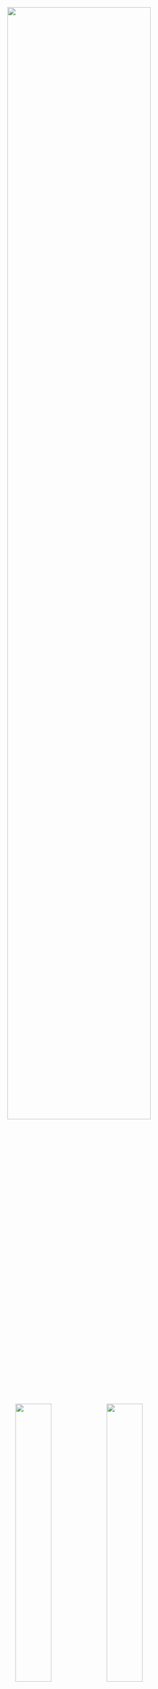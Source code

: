 <p align="center">
	<img src="https://github.com/xmotion-project/xMotion/blob/main/marks/karaloop_logo_combined.jpg" width="80%" />	
</p>

<p align="center">
	<img src="https://github.com/xmotion-project/xMotion/blob/main/src/ShortDemo_Android.gif" width="40%" /> 
	<img src="https://github.com/xmotion-project/xMotion/blob/main/src/ShortDemo_iMacWhatsapp.gif" width="40%" />
	<img src="https://github.com/xmotion-project/xMotion/blob/main/src/ShortDemo_Gaming.gif" width="40%" />
	<img src="https://github.com/xmotion-project/xMotion/blob/main/src/ShortDemo_iPhone.gif" width="40%" />
</p>

Can you imagine yourself interacting with phones, tablets, computers and other devices without hands? 

The **karaloop** project is an initiative to advance the development of accessible and inclusive wearable hands-free interfaces, so in the future, anyone will be able to interact with any device, from anywhere, *without hands*, simply by performing movements of the face :relaxed:

The primary goal is to enable ubiquitous human-device interaction to all, regardles of physical abilities and environmental constrains.     

## Contents

This repository contains a collection of wearable prototypes which measure voluntary movements of the face and translate them 
into mouse or keyboard commands sent via Bluetooth Low Energy (BLE) to any PC, iOS or Android device.

* [karaloop P1.0](https://github.com/xmotion-project/xMotion/wiki/karaloop-P1.0)
* [karaloop P2.0](https://github.com/xmotion-project/xMotion/wiki/karaloop-P2.0)
* [karaloop P3.0](https://github.com/xmotion-project/xMotion/wiki/karaloop-P3.0)

Each prototype incorporates/explores different contact (C) and contactless (CL) sensing technology to capture facial movements: strain gauges ([karaloop P1.0](https://github.com/xmotion-project/xMotion/wiki/karaloop-P1.0), C), potentiometers and microswitches ([karaloop P2.0](https://github.com/xmotion-project/xMotion/wiki/karaloop-P2.0), C), and magnetomers and optical flow sensors ([karaloop P3.0](https://github.com/xmotion-project/xMotion/wiki/karaloop-P3.0), c and CL). 

The Technology Readiness Level ([TRL](https://en.wikipedia.org/wiki/Technology_readiness_level)) varies across prototypes. While [karaloop P1.0](https://github.com/xmotion-project/xMotion/wiki/karaloop-P1.0) and [P2.0](https://github.com/xmotion-project/xMotion/wiki/karaloop-P2.0) are still in feasibility evaluation and development phases (TRL 3-5), [karaloop P3.0](https://github.com/xmotion-project/xMotion/wiki/karaloop-P3.0) has been preliminary evaluated in operational environments (TRL 7).       

[karaloop P1.0](https://github.com/xmotion-project/xMotion/wiki/karaloop-P1.0), [P2.0](https://github.com/xmotion-project/xMotion/wiki/karaloop-P2.0) and [P3.0](https://github.com/xmotion-project/xMotion/wiki/karaloop-P3.0) use the [Adafruit Feather nRF52 Bluefruit](https://learn.adafruit.com/bluefruit-nrf52-feather-learning-guide?view=all) microcontroller. 

## Licenses

We believe that the open source movement can foster mass technological inclusivity, accessibility and education. 

All (i.e. software, firmware, circuit schematics, CAD designs, assembly guides) source and and documentation files in this repository are licensed under open source licenses [approved by the Open Source Initiative (OSI)](https://opensource.org/licenses/alphabetical). Software and firmware are licensed under [Apache License, Version 2.0](https://www.apache.org/licenses/LICENSE-2.0) or [GNU General Public License version 3 (GPLv3)](https://www.gnu.org/licenses/gpl-3.0.en.html), hardware schematics and design files under [CERN Open Hardware Licence Version 2 - Permissive (CERN OHL-P-V2)](https://ohwr.org/cern_ohl_p_v2.pdf), and contents in README files, wiki and assembly guides under [Creative Commons Attribution 4.0 International (CC BY 4.0)](https://creativecommons.org/licenses/by/4.0/).   

## Trademark

**karaloop** is a registered trademark. Find the **karaloop** trademark guidelines [here](https://github.com/xmotion-project/karaloop/blob/main/karaloop%20TRADEMARK%20GUIDELINES.md).

## Contributing to **karaloop**

:relaxed::+1::tada: First of all, thank you for taking the time to contribute! :tada::+1::relaxed:

This project and everyone participating in it is governed by the [**karaloop** Code of Conduct](CODE_OF_CONDUCT.md). By participating, you are expected to uphold this code. 

#### **Do you have questions?**

We have the *Q&A message board* where the community chimes in with helpful advice if you have questions:

* [karaloop Discussions Q&A](https://github.com/xmotion-project/karaloop/discussions/categories/q-a)

#### **Do you have ideas about new features on existing prototypes or new designs?**

Let's discuss your ideas in the *Ideas message board*. Please do not open an issue on GitHub until you and the *maintainers* come up with a roadmap.

* [karaloop Discussions Ideas](https://github.com/xmotion-project/karaloop/discussions/categories/ideas)

#### **Do you want to contribute improving the documentation, wiki or the project workflows/tooling?**

Tell us what do you want to improve in the *Improvements message board*. Please do not open an issue on GitHub until you and the *maintainers* come up with a roadmap.

* [karaloop Discussions Improvements](https://github.com/xmotion-project/karaloop/discussions/categories/improvements-documentation-wiki-workflow-tooling)

#### **Do you want to engage with the community or share your work?**

Leave your messages at the *General message board*: 

* [karaloop Discussions General](https://github.com/xmotion-project/karaloop/discussions/categories/general)

## Credits

The prototype development work of [karaloop P1.0](https://github.com/xmotion-project/xMotion/wiki/karaloop-P1.0), [P2.0](https://github.com/xmotion-project/xMotion/wiki/karaloop-P2.0) and [P3.0](https://github.com/xmotion-project/xMotion/wiki/karaloop-P3.0) was partially sponsored by [Fondation Privée des HUG](https://www.fondationhug.org/) (03.2019 - 09.2021) and [Wyss Center](https://wysscenter.ch/) (10.2018 - 04.2021) through grants awarded while I was at [University of Geneva](https://www.unige.ch/en/university/presentation/).

Quentin Praz, Ahmad Jaafar, Spiros Schoinas and Philippe Passeraub from [HEPIA](https://www.hesge.ch/hepia/), and I from [University of Geneva](https://www.unige.ch/en/university/presentation/) contributed to the conception and development of [karaloop P1.0](https://github.com/xmotion-project/xMotion/wiki/karaloop-P1.0), [P2.0](https://github.com/xmotion-project/xMotion/wiki/karaloop-P2.0) and [P3.0](https://github.com/xmotion-project/xMotion/wiki/karaloop-P3.0).

## Contact

For any inquiries not mentioned in *Contributing to **karaloop***, please reach to us at [karaloop@protonmail.com](mailto:karaloop@protonmail.com).

<p align="center">
	<img src="https://github.com/xmotion-project/xMotion/blob/main/marks/karaloop_logo_combined.jpg" width="40%" />	
</p>
